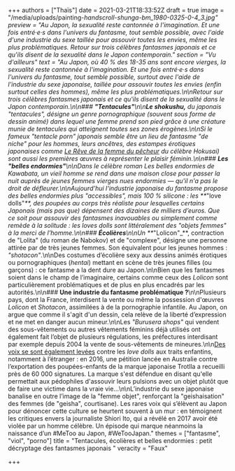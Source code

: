 +++
authors = ["Thaïs"]
date = 2021-03-21T18:33:52Z
draft = true
image = "/media/uploads/painting-_handscroll-_shunga_-bm_1980-0325-0-4_3.jpg"
preview = "Au Japon, la sexualité reste cantonnée à l'imagination. Et une fois entré·e·s dans l'univers du fantasme, tout semble possible, avec l'aide d'une industrie du sexe taillée pour assouvir toutes les envies, même les plus problématiques. Retour sur trois célèbres fantasmes japonais et ce qu'ils disent de la sexualité dans le Japon contemporain."
section = "Vu d'ailleurs"
text = "Au Japon, où 40 % des 18-35 ans sont encore vierges, la sexualité reste cantonnée à l'imagination. Et une fois entré·e·s dans l'univers du fantasme, tout semble possible, surtout avec l'aide de l'industrie du sexe japonaise, taillée pour assouvir toutes les envies (enfin surtout celles des hommes), même les plus problématiques.\n\nRetour sur trois célèbres fantasmes japonais et ce qu'ils disent de la sexualité dans le Japon contemporain.\n\n### **\"Tentacules\"**\n\n**Le _shokushu_,** du japonais \"tentacules\", désigne un genre pornographique (souvent sous forme de dessin animé) dans lequel une femme prend son pied grâce à une créature munie de tentacules qui atteignent toutes ses zones érogènes.\n\nSi le fameux _\"tentacle porn\"_ japonais semble être un lieu de fantasme \"de niche\" pour les hommes, leurs ancêtres, des estampes érotiques japonaises comme [_Le Rêve de la femme du pêcheur_](https://fr.wikipedia.org/wiki/Le_R%C3%AAve_de_la_femme_du_p%C3%AAcheur) du célèbre Hokusai) sont aussi les premières œuvres à représenter le plaisir féminin.\n\n### **Les \"belles endormies\"**\n\nDans le célèbre roman _Les belles endormies_ de Kawabata, un vieil homme se rend dans une maison close pour passer la nuit auprès de jeunes femmes vierges nues endormies — qu'il n'a pas le droit de défleurer.\n\nAujourd'hui l'industrie japonaise du fantasme propose des belles endormies plus \"accessibles\", mais 100 % silicone : les **_\"love dolls\"_**, des poupées au corps très réaliste pour lesquelles certains Japonais (mais pas que) dépensent des dizaines de milliers d’euros. Que ce soit pour assouvir des fantasmes inavouables ou simplement comme remède à la solitude : les _loves dolls_ sont littéralement des \"objets femmes\" à la merci de l’homme.\n\n### **Écolières**\n\nUn **_\"Lolicon\"_**, contraction de \"Lolita\" (du roman de Nabokov) et de \"complexe\", désigne une personne attirée par de très jeunes femmes. Son équivalent pour les jeunes hommes : _\"shotacon\"_.\n\nDes costumes d’écolière sexy aux dessins animés érotiques ou pornographiques (_hentai_) mettant en scène de très jeunes filles (ou garçons) : ce fantasme a la dent dure au Japon.\n\nBien que les fantasmes soient dans le champ de l’imaginaire, certains comme ceux des _Lolicon_ sont particulièrement problématiques et de plus en plus encadrés par les autorités.\n\n### **Une industrie du fantasme problématique ?**\n\nPlusieurs pays, dont la France, interdisent la vente ou même la possession d'œuvres _Lolicon_ et _Shotacon_, assimilées à de la pornographie infantile. Au Japon, on argue que comme il s'agit d'un dessin, cela relève de la liberté d’expression et ne met en danger aucun mineur.\n\nLes _\"Burusera shops\"_ qui vendent des sous-vêtements ou autres vêtements féminins déjà utilisés ont également fait l’objet de plusieurs régulations, les préfectures interdisant par exemple depuis 2004 la vente de sous-vêtements de mineures.\n\n[Des voix se sont également levées](https://www.neonmag.fr/des-poupees-enfants-en-silicone-pour-lutter-contre-la-pedophilie-creent-la-polemique-471221.html) contre les _love dolls_ aux traits enfantins, notamment à l’étranger : en 2016, une pétition lancée en Australie contre l’exportation des poupées-enfants de la marque japonaise Trotlla a recueilli près de 60 000 signatures. La marque s'est défendue en disant qu'elle permettait aux pédophiles d'assouvir leurs pulsions avec un objet plutôt que de faire une victime dans la vraie vie...\n\nL’industrie du sexe japonaise banalise en outre l’image de la \"femme objet\", renforçant la \"geishaisation\" des femmes (de \"geisha\", courtisane). Les rares voix qui s’élèvent au Japon pour dénoncer cette culture se heurtent souvent à un mur : en témoignent les critiques envers la journaliste Shiori Ito, qui a révélé en 2017 avoir été violée par un homme célèbre. Un épisode qui marque néanmoins la naissance d’un #MeToo au Japon, #WeTooJapan."
themes = ["fantasme", "viol", "porno"]
title = "Tentacules, écolières et belles endormies : petit décryptage des fantasmes japonais "
veracity = "Faux"

+++
